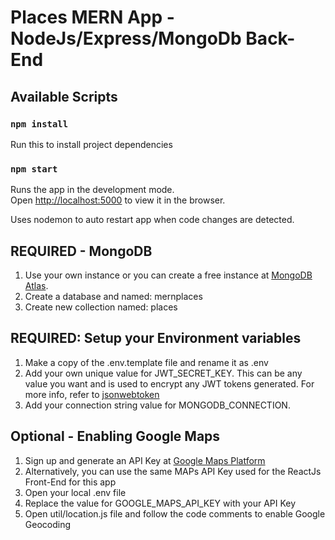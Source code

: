# Places MERN App - NodeJs/Express/MongoDb Back-End

## Available Scripts

### `npm install`

Run this to install project dependencies

### `npm start`

Runs the app in the development mode.<br />
Open [http://localhost:5000](http://localhost:5000) to view it in the browser.

Uses nodemon to auto restart app when code changes are detected.

## REQUIRED - MongoDB

1. Use your own instance or you can create a free instance at [MongoDB Atlas](https://www.mongodb.com/cloud/atlas).
2. Create a database and named: mernplaces
3. Create new collection named: places

## REQUIRED: Setup your Environment variables

1. Make a copy of the .env.template file and rename it as .env
2. Add your own unique value for JWT_SECRET_KEY. This can be any value you want and is used to encrypt any JWT tokens generated.
   For more info, refer to [jsonwebtoken](https://www.npmjs.com/package/jsonwebtoken)
3. Add your connection string value for MONGODB_CONNECTION.

## Optional - Enabling Google Maps

1. Sign up and generate an API Key at [Google Maps Platform](https://developers.google.com/maps/documentation/javascript/get-api-key)
2. Alternatively, you can use the same MAPs API Key used for the ReactJs Front-End for this app
3. Open your local .env file
4. Replace the value for GOOGLE_MAPS_API_KEY with your API Key
5. Open util/location.js file and follow the code comments to enable Google Geocoding
